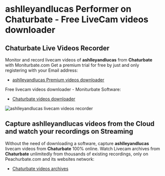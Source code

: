 # ashlleyandlucas Performer on Chaturbate - Free LiveCam videos downloader

## Chaturbate Live Videos Recorder

Monitor and record livecam videos of **ashlleyandlucas** from **Chaturbate** with Moniturbate.com
Get a premium trial for free by just and only registering with your Email address:
* [ashlleyandlucas Premium videos downloader](https://moniturbate.com/request-demo-licence-key.html)

Free livecam videos downloader - Moniturbate Software:
* [Chaturbate videos downloader](https://moniturbate.com/moniturbate-download-software.html)

![ashlleyandlucas livecam videos recorder](https://peachurnet.com/templates/moniturbate-software.png)


## Capture ashlleyandlucas videos from the Cloud and watch your recordings on Streaming

Without the need of downloading a software, capture **ashlleyandlucas** livecam videos from **Chaturbate** 100% online.
Watch Livecam archives from **Chaturbate** unlimitedly from thousands of existing recordings, only on Peachurbate.com and its websites network:
* [Chaturbate videos archives](https://peachurnet.com/)